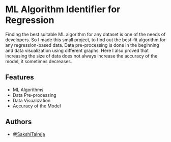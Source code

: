 # ML Algorithm Identifier for Regression

Finding the best suitable ML algorithm for any dataset is one of 
the needs of developers. So I made this small project, to find 
out the best-fit algorithm for any regression-based data. Data 
pre-processing is done in the beginning and data visualization 
using different graphs. Here I also proved that increasing the 
size of data does not always increase the accuracy of the model, 
it sometimes decreases.
## Features

- ML Algorithms
- Data Pre-processing
- Data Visualization
- Accuracy of the Model

  
## Authors

- [@SakshiTalreja](https://github.com/SakshiTalreja)

  
